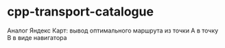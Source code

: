 # cpp-transport-catalogue
Аналог Яндекс Карт: вывод оптимального маршрута из точки A в точку B в виде навигатора
